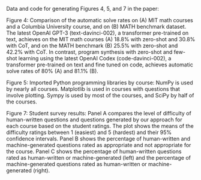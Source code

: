 Data and code for generating Figures 4, 5, and 7 in the paper:

Figure 4: Comparison of the automatic solve rates on (A) MIT math courses and a Columbia University course, and on (B) MATH benchmark dataset. The latest OpenAI GPT-3 (text-davinci-002), a transformer pre-trained on text, achieves on the MIT math courses (A) 18.8% with zero-shot and 30.8% with CoT, and on the MATH benchmark (B) 25.5% with zero-shot and 42.2% with CoT. In contrast, program synthesis with zero-shot and few-shot learning using the latest OpenAI Codex (code-davinci-002), a transformer pre-trained on text and fine tuned on code, achieves automatic solve rates of 80% (A) and 81.1% (B).

Figure 5: Imported Python programming libraries by course: NumPy is used by nearly
all courses. Matplotlib is used in courses with questions that involve plotting. Sympy
is used by most of the courses, and SciPy by half of the courses.

Figure 7: Student survey results: Panel A compares the level of difficulty of human-written questions and questions generated by our approach for each course based on the student ratings. The plot shows the means of the difficulty ratings between 1 (easiest) and 5 (hardest) and their 95% confidence intervals. Panel B shows the percentage of human-written and machine-generated questions rated as appropriate and not appropriate for the course. Panel C shows the percentage of human-written questions rated as human-written or machine-generated (left) and the percentage of machine-generated questions rated as human-written or machine-generated (right).
